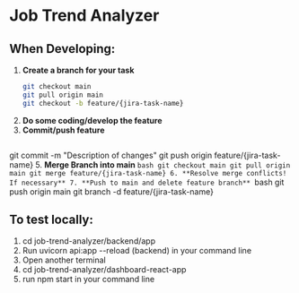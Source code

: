 # Job Trend Analyzer

## When Developing:

1. **Create a branch for your task**
   ```bash
   git checkout main
   git pull origin main
   git checkout -b feature/{jira-task-name}
2. **Do some coding/develop the feature**
3. **Commit/push feature**
   ```bash
  git commit -m "Description of changes"
  git push origin feature/{jira-task-name}
5. **Merge Branch into main**
      ```bash
  git checkout main
  git pull origin main
  git merge feature/{jira-task-name}
6. **Resolve merge conflicts! If necessary**
7. **Push to main and delete feature branch**
      ```bash
  git push origin main
  git branch -d feature/{jira-task-name}

## To test locally:
1. cd job-trend-analyzer/backend/app
2. Run uvicorn api:app --reload (backend) in your command line
3. Open another terminal
4. cd job-trend-analyzer/dashboard-react-app
5. run npm start in your command line
